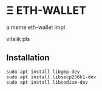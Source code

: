 # Ξ ETH-WALLET

a meme eth-wallet impl

vitalik pls

## Installation

```
sudo apt install libgmp-dev
sudo apt install libsecp256k1-dev
sudo apt install libsodium-dev
```
